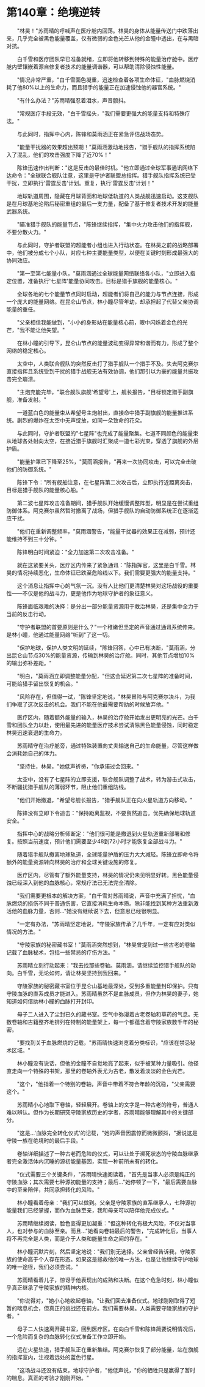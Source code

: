 # 第140章：绝境逆转

　　"林昊！"苏雨晴的呼喊声在医疗舱内回荡。林昊的身体从能量传送门中跌落出来，几乎完全被黑色能量覆盖，仅有微弱的金色光芒从他的金瞳中透出，在与黑暗对抗。

　　白千雪和医疗团队早已准备就绪，立即将他转移到特殊的能量治疗舱中。医疗舱内壁镶嵌着源自修复者技术的能量调谐器，可以帮助清除侵蚀性能量。

　　"情况非常严重，"白千雪面色凝重，迅速检查着各项生命体征，"血脉燃烧消耗了他80%以上的生命力，而且猎手的能量正在加速侵蚀他的器官系统。"

　　"有什么办法？"苏雨晴强忍着泪水，声音颤抖。

　　"常规医疗手段无效，"白千雪摇头，"我们需要更强大的能量支持和特殊疗法。"

　　与此同时，指挥中心内，陈锋和莫雨涵正在紧急评估战场态势。

　　"能量干扰器的效果超出预期！"莫雨涵激动地报告，"猎手舰队的指挥系统陷入了混乱，他们的攻击强度下降了近70%！"

　　陈锋迅速作出判断："这是反击的最佳时机。"他立即通过全球军事通讯网络下达命令："全球联合舰队注意，这里是守护者联盟总指挥。猎手舰队指挥系统已受干扰，立即执行'雷霆反击'计划。重复，执行'雷霆反击'计划！"

　　地球轨道周围，隐藏在月球背面和地球低轨道的人类战舰迅速启动。这支舰队是在月球基地沦陷后秘密重组的最后一支力量，配备了基于修复者技术开发的能量武器系统。

　　"瞄准猎手舰队的能量节点，"陈锋继续指挥，"集中火力攻击他们的指挥舰，不要分散火力。"

　　与此同时，守护者联盟的超能者小组也进入行动状态。在林昊之前的战略部署中，他们被分成七个小队，对应七种主要能量类型，以便在关键时刻形成最强大的协同效应。

　　"第一至第七能量小队，"莫雨涵通过全球能量网络联络各小队，"立即进入指定位置，准备执行'七星阵'能量协同攻击。目标是猎手旗舰的能量核心。"

　　全球各地的七个能量节点同时启动，超能者们将自己的能力与节点连接，形成一个庞大的能量网络。在昆仑山节点，林小瞳尽管年幼，却承担起了代替父亲协调能量的重任。

　　"父亲相信我能做到，"小小的身影站在能量核心前，眼中闪烁着金色的光芒，"我不能让他失望。"

　　在林小瞳的引导下，昆仑山节点的能量波动变得异常和谐而有力，形成了整个网络的稳定核心。

　　太空中，人类联合舰队的突然反击打了猎手舰队一个措手不及。失去阿克赛尔直接指挥且系统受到干扰的猎手战舰无法有效协调，他们那引以为豪的能量共振攻击完全崩溃。

　　"主炮充能完毕，"联合舰队旗舰'希望号'上，舰长报告，"目标锁定猎手副旗舰，准备发射。"

　　一道蓝白色的能量束从希望号主炮射出，直接命中猎手副旗舰的能量推进系统。剧烈的爆炸在太空中无声绽放，如同一朵致命的花朵。

　　与此同时，守护者联盟的"七星阵"也完成了能量聚集。七道不同颜色的能量束从地球各处射向太空，在接近猎手旗舰时汇聚成一道七彩光束，穿透了旗舰的外层护盾。

　　"能量护罩已下降至25%，"莫雨涵报告，"再来一次协同攻击，可以完全击破他们的防御系统。"

　　陈锋下令："所有舰船注意，在七星阵第二次攻击后，立即执行近距离突击，目标是猎手舰队的能量核心船。"

　　第二波七星阵攻击准备期间，猎手舰队开始缓慢调整阵型，明显是在尝试重组防御体系。阿克赛尔虽然暂时撤离了战场，但猎手舰队的自动防御系统正在逐渐适应干扰。

　　"他们在重新调整频率，"莫雨涵警告，"能量干扰器的效果正在减弱，预计还能维持不到三十分钟。"

　　陈锋明白时间紧迫："全力加速第二次攻击准备。"

　　就在这紧要关头，医疗区内传来了紧急通讯："陈指挥官，这里是白千雪。林昊的情况持续恶化，生命体征已跌至危险线以下。我们需要更强大的能量支持。"

　　这个消息让指挥中心的气氛一沉。没有人比他们更清楚林昊对这场战役的重要性——不仅是他的战斗力，更是他作为地球守护者的象征意义。

　　陈锋面临艰难的决择：是分出一部分能量资源用于救治林昊，还是集中全力于当前的反击行动。

　　"守护者联盟的首要原则是什么？"一个稚嫩但坚定的声音通过通讯系统传来。是林小瞳，他通过能量网络"听到"了这一切。

　　"保护地球，保护人类文明的延续，"陈锋回答，心中已有决断，"莫雨涵，分出昆仑山节点30%的能量资源，传输到林昊的治疗舱。同时，其他节点增加10%的输出弥补差距。"

　　"明白，"莫雨涵立即调整能量分配，"但这会延迟第二次七星阵的准备时间，可能给猎手留出恢复的机会。"

　　"风险存在，但值得一试，"陈锋坚定地说，"林昊冒险与阿克赛尔决斗，为我们争取了这次反击的机会。我们不能在他最需要帮助的时候放弃他。"

　　医疗区内，随着额外能量的输入，林昊的治疗舱开始发出更明亮的光芒。白千雪和团队全力以赴，使用最先进的能量医疗技术尝试清除黑色能量侵蚀，同时稳定林昊迅速衰退的生命力。

　　苏雨晴守在治疗舱旁，通过特殊装置向丈夫输送自己的生命能量，尽管这样做会消耗她自己的体力。

　　"坚持住，林昊，"她低声祈祷，"你承诺过会回来。"

　　太空中，没有了七星阵的立即支援，联合舰队调整了战术，转为游击式攻击，不断骚扰猎手舰队的薄弱环节，阻止他们重组防线。

　　"他们开始撤退，"希望号舰长报告，"猎手舰队正在向火星轨道方向移动。"

　　陈锋没有立即下令追击："保持距离监视，不要贸然追击。优先确保地球轨道安全。"

　　指挥中心的战略分析师断定："他们很可能是撤退到火星轨道重新部署和修复。按照当前速度，预计他们需要至少48到72小时才能恢复全部战斗力。"

　　随着猎手舰队撤离地球轨道，全球能量护盾的压力大大减轻。陈锋立即命令将额外的能量资源转向林昊的治疗和全球关键设施的修复。

　　医疗区内，尽管有了额外能量支持，林昊的情况仍未见明显好转。黑色能量侵蚀已经深入到他的血脉核心，常规疗法已无法完全清除。

　　"我们需要更根本的解决方案，"白千雪对苏雨晴说，声音中充满了担忧，"血脉燃烧的损伤不同于普通伤害，它直接消耗生命本质。除非能找到某种方法重新激活他的血脉力量，否则..."她没有继续说下去，但意思已经很明显。

　　"一定有办法，"苏雨晴坚定地说，"守陵家族传承了几千年，一定有应对类似情况的方法。"

　　"守陵家族的秘密藏书室！"莫雨涵突然想到，"林昊曾提到过一些古老的卷轴记载了血脉秘术，包括一些禁忌的疗伤方法。"

　　苏雨晴立刻行动起来："我去找那些卷轴。莫雨涵，请继续监控猎手舰队的动向。白千雪，无论如何，请让林昊坚持到我回来。"

　　守陵家族的秘密藏书室位于昆仑山基地最深处，受到多重能量封印保护。只有守陵血脉的直系成员才能进入。苏雨晴虽然不是血脉成员，但作为林昊的妻子，她知道如何借助林小瞳的血脉打开封印。

　　母子二人进入了尘封已久的藏书室。空气中弥漫着古老卷轴和草药的气息。无数卷轴和古籍整齐地排列在特制的能量架上，每一个都蕴含着守陵家族数千年的秘密。

　　"要找到关于血脉燃烧的记载，"苏雨晴快速浏览着分类标识，"应该在禁忌秘术区域。"

　　林小瞳没有说话，但他的金瞳不自觉地亮了起来，似乎被某种力量吸引。他径直走向一个特殊的书架，那里的卷轴外表尤为古老，散发着淡淡的金色光芒。

　　"这个，"他指着一个特别的卷轴，声音中带着不符合年龄的沉稳，"父亲需要这个。"

　　苏雨晴小心地取下卷轴，轻轻展开。卷轴上的文字是一种古老的符号，普通人难以辨认。但作为长期研究守陵家族历史的学者，苏雨晴能够理解其中的关键部分。

　　"这是...'血脉完全转化仪式'的记载，"她的声音因震惊而微微颤抖，"据说这是守陵一族在绝境时的最后手段。"

　　卷轴详细描述了一种古老而危险的仪式，可以让处于濒死状态的守陵血脉继承者完全激活体内沉睡的源初能量基因，实现一种前所未有的转化。

　　"仪式需要三个关键条件，"苏雨晴快速阅读着，"首先是当事人必须是纯正的守陵血脉；其次需要七种源初能量的支持；最后..."她停顿了一下，"最后需要血脉中的至亲陪伴，共同承担转化的风险。"

　　林小瞳看着母亲："我们可以做到。父亲是守陵家族的直系继承人，七种源初能量我们已经掌握，而作为血脉至亲，我和母亲可以陪伴他完成仪式。"

　　苏雨晴继续阅读，脸色变得更加凝重："但这种转化有极大风险，不仅对当事人，也对参与的血脉至亲。而且..."她看向卷轴最后的警告，"完成转化后，当事人将不再完全是人类，而是介于人类和能量生命之间的存在。"

　　林小瞳沉默片刻，然后坚定地说："我们别无选择。父亲曾经告诉我，守陵家族的使命高于个人存在形态。如果这是拯救他的唯一方法，也是让他继续守护地球的唯一途径，我们必须尝试。"

　　苏雨晴看着儿子，惊讶于他表现出的成熟和决断。在这个危急时刻，林小瞳似乎真正继承了守陵家族的精神内核。

　　"你说得对，"她小心地收起卷轴，"让我们回去准备仪式。地球刚刚取得了短暂的喘息机会，但真正的挑战还在前方。我们需要林昊。人类需要守陵家族的守护者。"

　　母子二人快速离开藏书室，回到医疗区。在向白千雪和陈锋简要说明情况后，一个危险而复杂的血脉转化仪式准备工作立即开始。

　　远在火星轨道，猎手舰队正在重新集结。阿克赛尔恢复了部分能量，站在旗舰的指挥室内，注视着远处的蓝色行星。

　　"这场战斗还没有结束，地球守护者，"他低声说，"你的牺牲只是赢得了暂时的喘息。真正的考验才刚刚开始。" 